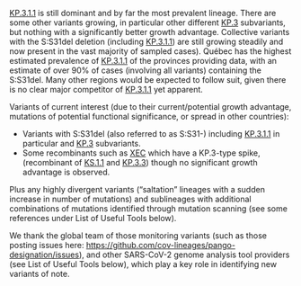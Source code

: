 

<u id='KP_3_1_1'>KP.3.1.1</u> is still dominant and by far the most prevalent lineage. There are some other variants growing, in particular other different <u id='KP_3'>KP.3</u> subvariants, but nothing with a significantly better growth advantage. Collective variants with the S:S31del deletion (including <u id='KP_3_1_1'>KP.3.1.1</u>) are still growing steadily and now present in the vast majority of sampled cases). Québec has the highest estimated prevalence of <u id='KP_3_1_1'>KP.3.1.1</u> of the provinces providing data, with an estimate of over 90% of cases (involving all variants) containing the S:S31del. Many other regions would be expected to follow suit, given there is no clear major competitor of <u id='KP_3_1_1'>KP.3.1.1</u> yet apparent.



Variants of current interest (due to their current/potential growth advantage, mutations of potential functional significance, or spread in other countries):



* Variants with S:S31del (also referred to as S:S31-) including <u id='KP_3_1_1'>KP.3.1.1</u> in particular and <u id='KP_3'>KP.3</u> subvariants.
* Some recombinants such as <u id='XEC'>XEC</u> which have a KP.3-type spike, (recombinant of <u id='KS_1_1'>KS.1.1</u> and <u id='KP_3_3'>KP.3.3</u>) though no significant growth advantage is observed.

Plus any highly divergent variants (“saltation” lineages with a sudden increase in number of mutations) and sublineages with additional combinations of mutations identified through mutation scanning (see some references under List of Useful Tools below).



We thank the global team of those monitoring variants (such as those posting issues here: <https://github.com/cov-lineages/pango-designation/issues>), and other SARS-CoV-2 genome analysis tool providers (see List of Useful Tools below), which play a key role in identifying new variants of note.


<!-- edited -->